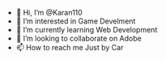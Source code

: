 - 👋 Hi, I’m @Karan110
- 👀 I’m interested in Game Develment
- 🌱 I’m currently learning Web Development
- 💞️ I’m looking to collaborate on Adobe
- 📫 How to reach me Just by Car

<!---
Karan110/Karan110 is a ✨ special ✨ repository because its `README.md` (this file) appears on your GitHub profile.
You can click the Preview link to take a look at your changes.
--->
